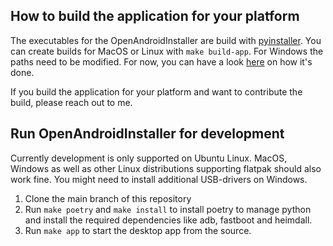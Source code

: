 ## How to build the application for your platform

The executables for the OpenAndroidInstaller are build with [pyinstaller](https://pyinstaller.org/en/stable/index.html). You can create builds for MacOS or Linux with `make build-app`. For Windows the paths need to be modified. For now, you can have a look [here](https://github.com/openandroidinstaller-dev/openandroidinstaller/blob/v0.1.2-alpha/.github/workflows/manual-build-windows.yml#L22) on how it's done.

If you build the application for your platform and want to contribute the build, please reach out to me.

## Run OpenAndroidInstaller for development

Currently development is only supported on Ubuntu Linux. MacOS, Windows as well as other Linux distributions supporting flatpak should also work fine. You might need to install additional USB-drivers on Windows.

1. Clone the main branch of this repository
2. Run `make poetry` and `make install` to install poetry to manage python and install the required dependencies like adb, fastboot and heimdall.
3. Run `make app` to start the desktop app from the source.
